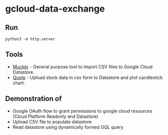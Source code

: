 # gcloud-data-exchange

## Run
```
python3 -m http.server
```

## Tools
* [Mucker](mucker/) - General purpose tool to import CSV files to Google Cloud Datastore.
* [Quote](quote/) - Upload stock data in csv form to Datastore and plot candlestick chart.


## Demonstration of 
* Google OAuth flow to grant permissions to google cloud resources (Cloud Platform Readonly and Datastore)
* Upload CSV file to populate datastore 
* Read datastore using dynamically formed GQL query

